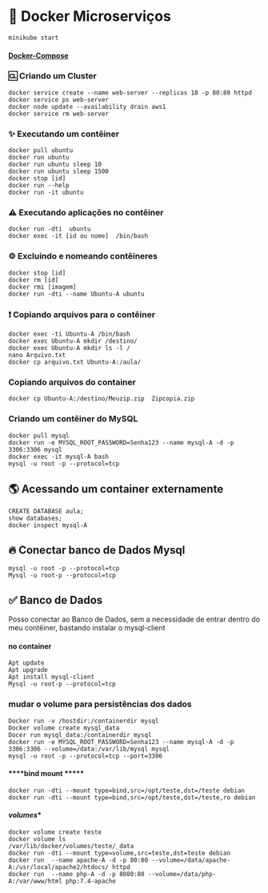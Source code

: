 # 🐳 Docker Microserviços
    minikube start

#### [Docker-Compose](https://github.com/docker/awesome-compose?tab=readme-ov-file)

### 🆑 Criando um Cluster
    docker service create --name web-server --replicas 10 -p 80:80 httpd
    docker service ps web-server 
    docker node update --availability drain aws1
    docker service rm web-server

### ✨ Executando um contêiner
    docker pull ubuntu
    docker run ubuntu
    docker run ubuntu sleep 10
    docker run ubuntu sleep 1500
    docker stop [id]
    docker run --help
    docker run -it ubuntu
### ⚠️ Executando aplicações no contêiner
    docker run -dti  ubuntu 
    docker exec -it [id ou nome]  /bin/bash
### ⚙️ Excluindo e nomeando contêineres
    docker stop [id]
    docker rm [id]
    docker rmi [imagem]
    docker run -dti --name Ubuntu-A ubuntu
### ❗️ Copiando arquivos para o contêiner
    docker exec -ti Ubuntu-A /bin/bash
    docker exec Ubuntu-A mkdir /destino/
    docker exec Ubuntu-A mkdir ls -l /
    nano Arquivo.txt
    docker cp arquivo.txt Ubuntu-A:/aula/
### Copiando arquivos do container
    docker cp Ubuntu-A:/destino/Meuzip.zip  Zipcopia.zip 
### Criando um contêiner do MySQL
    docker pull mysql 
    docker run -e MYSQL_ROOT_PASSWORD=Senha123 --name mysql-A -d -p 3306:3306 mysql
    docker exec -it mysql-A bash
    mysql -u root -p --protocol=tcp
## 🌎 Acessando um container externamente
    CREATE DATABASE aula;
    show databases;
    docker inspect mysql-A
## 🔥 Conectar banco de Dados Mysql
    mysql -u root -p --protocol=tcp
    Mysql -u root-p --protocol=tcp
## ✅ Banco de Dados
Posso conectar ao Banco de Dados, sem a necessidade de entrar dentro do meu contêiner, bastando instalar o mysql-client
#### no container
    Apt update
    Apt upgrade
    Apt install mysql-client
    Mysql -u root-p --protocol=tcp
### mudar o volume para persistências dos dados
    Docker run -v /hostdir:/containerdir mysql
    Docker volume create mysql_data
    Docer run mysql_data:/containerdir mysql
    docker run -e MYSQL_ROOT_PASSWORD=Senha123 --name mysql-A -d -p 3306:3306 --volume=/data:/var/lib/mysql mysql
    mysql -u root -p --protocol=tcp --port=3306
#### ****bind mount *****
    docker run -dti --mount type=bind,src=/opt/teste,dst=/teste debian
    docker run -dti --mount type=bind,src=/opt/teste,dst=/teste,ro debian
#### ***volumes****
    docker volume create teste
    docker volume ls
    /var/lib/docker/volumes/teste/_data	
    docker run -dti --mount type=volume,src=teste,dst=teste debian
    docker run  --name apache-A -d -p 80:80 --volume=/data/apache-A:/usr/local/apache2/htdocs/ httpd
    docker run  --name php-A -d -p 8080:80 --volume=/data/php-A:/var/www/html php:7.4-apache

